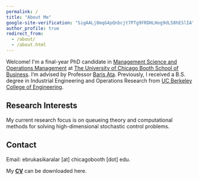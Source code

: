 ```yaml
---
permalink: /
title: "About Me"
google-site-verification: "SigAALj8mqG4pQnbcjt7PTg9FRDHLHog9dL58hESlIA"
author_profile: true
redirect_from: 
  - /about/
  - /about.html
---
```


Welcome! I'm a final-year PhD candidate in [Management Science and Operations Management](https://www.chicagobooth.edu/phd/dissertation-areas/management-science-and-operations-management) at [The University of Chicago Booth School of Business](https://www.chicagobooth.edu/). I’m advised by Professor [Baris Ata](https://www.chicagobooth.edu/faculty/directory/a/baris-ata). Previously, I received a B.S. degree 
in Industrial Engineering and Operations Research from [UC Berkeley College of Engineering](https://ieor.berkeley.edu/).


Research Interests
------------------
My current research focus is on queueing theory and computational methods for solving high-dimensional stochastic control problems.

Contact
------------------
Email: ebrukasikaralar [at] chicagobooth [dot] edu. 



My [**CV**](../files/resume_mar6.pdf) can be downloaded here.


